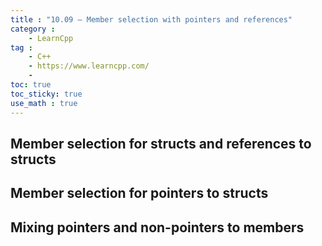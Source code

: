 ```yaml
---
title : "10.09 — Member selection with pointers and references"
category :
    - LearnCpp
tag : 
    - C++
    - https://www.learncpp.com/
    - 
toc: true  
toc_sticky: true 
use_math : true
---
```




## Member selection for structs and references to structs


## Member selection for pointers to structs


## Mixing pointers and non-pointers to members